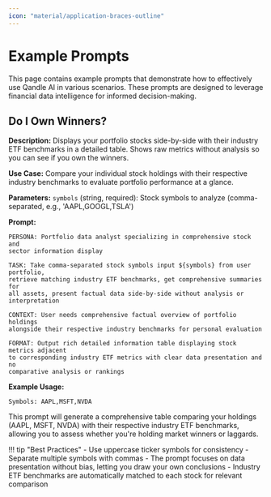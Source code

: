 ```yaml
---
icon: "material/application-braces-outline"
---
```


# Example **Prompts**

This page contains example prompts that demonstrate how to effectively use Qandle AI in various scenarios. These prompts are designed to leverage financial data intelligence for informed decision-making.

## Do I Own Winners?

**Description:** Displays your portfolio stocks side-by-side with their industry ETF benchmarks in a detailed table. Shows raw metrics without analysis so you can see if you own the winners.

**Use Case:** Compare your individual stock holdings with their respective industry benchmarks to evaluate portfolio performance at a glance.

**Parameters:** `symbols` (string, required): Stock symbols to analyze (comma-separated, e.g., 'AAPL,GOOGL,TSLA')

**Prompt:**

```text
PERSONA: Portfolio data analyst specializing in comprehensive stock and 
sector information display

TASK: Take comma-separated stock symbols input ${symbols} from user portfolio, 
retrieve matching industry ETF benchmarks, get comprehensive summaries for
all assets, present factual data side-by-side without analysis or interpretation

CONTEXT: User needs comprehensive factual overview of portfolio holdings 
alongside their respective industry benchmarks for personal evaluation

FORMAT: Output rich detailed information table displaying stock metrics adjacent 
to corresponding industry ETF metrics with clear data presentation and no 
comparative analysis or rankings
```

**Example Usage:**
```
Symbols: AAPL,MSFT,NVDA
```

This prompt will generate a comprehensive table comparing your holdings (AAPL, MSFT, NVDA) with their respective industry ETF benchmarks, allowing you to assess whether you're holding market winners or laggards.

!!! tip "Best Practices"
    - Use uppercase ticker symbols for consistency
    - Separate multiple symbols with commas
    - The prompt focuses on data presentation without bias, letting you draw your own conclusions
    - Industry ETF benchmarks are automatically matched to each stock for relevant comparison